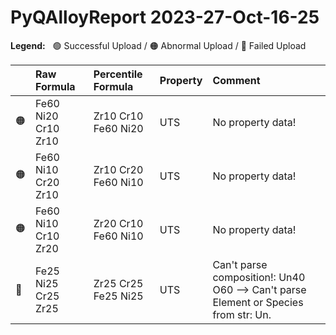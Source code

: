 
# PyQAlloyReport 2023-27-Oct-16-25

**Legend:** &nbsp; 🟢 Successful Upload / 🟠 Abnormal Upload / 🔴 Failed Upload

| | Raw Formula | Percentile Formula | Property | Comment |
|:--- |:--- |:--- |:--- |:--- |
| 🟠 | Fe60 Ni20 Cr10 Zr10            | Zr10 Cr10 Fe60 Ni20                                    | UTS | No property data! |
| 🟠 | Fe60 Ni10 Cr20 Zr10            | Zr10 Cr20 Fe60 Ni10                                    | UTS | No property data! |
| 🟠 | Fe60 Ni10 Cr10 Zr20            | Zr20 Cr10 Fe60 Ni10                                    | UTS | No property data! |
| 🔴 | Fe25 Ni25 Cr25 Zr25            | Zr25 Cr25 Fe25 Ni25                                    | UTS | Can't parse composition!: Un40 O60 --> Can't parse Element or Species from str: Un. |

